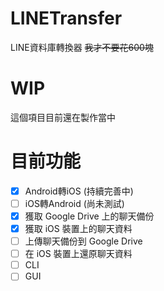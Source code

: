 # LINETransfer
LINE資料庫轉換器
~~我才不要花600塊~~
# WIP
這個項目目前還在製作當中
# 目前功能
 - [x] Android轉iOS (持續完善中)
 - [ ] iOS轉Android (尚未測試)
 - [x] 獲取 Google Drive 上的聊天備份
 - [x] 獲取 iOS 裝置上的聊天資料
 - [ ] 上傳聊天備份到 Google Drive
 - [ ] 在 iOS 裝置上還原聊天資料
 - [ ] CLI
 - [ ] GUI
